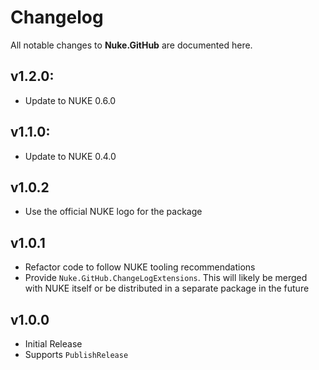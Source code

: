 # Changelog

All notable changes to **Nuke.GitHub** are documented here.

## v1.2.0:
- Update to NUKE 0.6.0

## v1.1.0:
- Update to NUKE 0.4.0

## v1.0.2
- Use the official NUKE logo for the package

## v1.0.1
- Refactor code to follow NUKE tooling recommendations
- Provide `Nuke.GitHub.ChangeLogExtensions`. This will likely be merged with NUKE itself
  or be distributed in a separate package in the future

## v1.0.0
- Initial Release
- Supports `PublishRelease`


